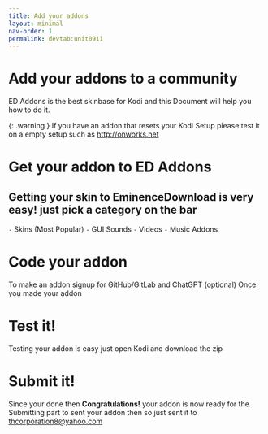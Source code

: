 ```yaml
---
title: Add your addons
layout: minimal
nav-order: 1
permalink: devtab:unit0911
---
```


# Add your addons to a community 
ED Addons is the best skinbase for Kodi and
this Document will help you how to do it.

{: .warning } 
If you have an addon that resets your Kodi Setup
please test it on a empty setup such as http://onworks.net

# Get your addon to ED Addons
Getting your skin to EminenceDownload is very easy!
just pick a category on the bar
---

`-` Skins (Most Popular)
`-` GUI Sounds
`-` Videos
`-` Music Addons
# Code your addon 
To make an addon signup for GitHub/GitLab and ChatGPT (optional)
Once you made your addon
# Test it!
Testing your addon is easy just open Kodi and download the zip
# Submit it!
Since your done then **Congratulations!** your addon is now ready for the Submitting part to sent your addon then so just sent it to thcorporation8@yahoo.com 
